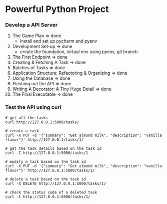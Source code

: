 # Powerful Python Project

### Develop a API Server
1. The Game Plan => done
   - install and set up pycharm and pyenv
2. Development Set-up => done
   - create the foundation, virtual env using pyenv, git branch
3. The First Endpoint => done
4. Creating & Fetching A Task => done
5. Batches of Tasks => done
6. Application Structure: Refactoring & Organizing => done
7. Using the Database => done
8. Fleshing out the API => done
9. Writing A Decorator: A Tiny Huge Detail => done
10. The Final Executable => done

### Test the API using curl

```
# get all the tasks
curl http://127.0.0.1:5000/tasks/    

# create a task
curl -X PUT -d '{"summary": "Get almond milk", "description": "vanilla flavor"}' http://127.0.0.1/tasks/1/    

# get the task details based on the task id
curl -I http://127.0.0.1:5000/tasks/1          

# modify a task based on the task id
curl -X PUT -d '{"summary": "Get almond milk", "description": "vanilla flavor"}' http://127.0.0.1:5000/tasks/1/

# delete a task based on the task id
curl -X DELETE http://127.0.0.1:5000/tasks/1/   

# check the status code of a deleted task
curl -I http://127.0.0.1:5000/tasks/1/
```